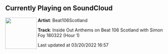 ## Currently Playing on SoundCloud

[<img align="left" width="100" src="https://i1.sndcdn.com/artworks-TDwrpLOLNjfO6ffF-0EzgyA-t500x500.jpg">](https://soundcloud.com/beat106scotland/inside-out-anthems-285066953?in=beat106scotland/sets/inside-out-anthems-on-beat-106-scotland-with-simon-foy-180322)

**Artist**: Beat106Scotland 

**Track**: Inside Out Anthems on Beat 106 Scotland with Simon Foy 180322 (Hour 1)

Last updated at 03/20/2022 16:57
